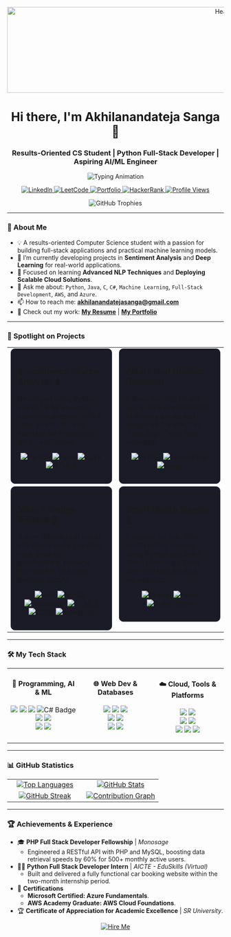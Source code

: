 <p align="center">
  <img src="https://media1.giphy.com/media/v1.Y2lkPTc5MGI3NjExZ240ZDBzenF4dzljbmdnMXZxc21pM253ZjZnc2Frem1tbW1tcDMydiZlcD12MV9pbnRlcm5hbF9naWZfYnlfaWQmY3Q9Zw/jY0nfdu6tU9bzey8kB/giphy.gif" alt="Header" width="1000" height="200"/>
</p>

<div align="center">
  <h1>
    Hi there, I'm Akhilanandateja Sanga 👋
  </h1>
  <h3>Results-Oriented CS Student | Python Full-Stack Developer | Aspiring AI/ML Engineer</h3>
</div>

<div align="center">
  <img src="https://readme-typing-svg.herokuapp.com?font=Fira+Code&size=22&pause=1000&color=32CD32&center=true&vCenter=true&width=600&lines=Python+Full-Stack+Developer;Machine+Learning+Engineer;AWS+%26+Azure+Certified;Ready+to+Innovate" alt="Typing Animation" />
</div>

<p align="center">
  <a href="https://www.linkedin.com/in/akhilanandateja-sanga-2296b6294/">
    <img src="https://img.shields.io/badge/LinkedIn-0A66C2?style=for-the-badge&logo=linkedin&logoColor=white" alt="LinkedIn"/>
</a>
<a href="https://leetcode.com/u/Akhilanandateja/">
    <img src="https://img.shields.io/badge/LeetCode-FFA116?style=for-the-badge&logo=leetcode&logoColor=black" alt="LeetCode"/>
</a>
<a href="https://akhilanandateja.github.io/Personal-Portfolio/">
    <img src="https://img.shields.io/badge/Portfolio-000000?style=for-the-badge&logo=About.me&logoColor=white" alt="Portfolio"/>
</a>
<a href="https://www.hackerrank.com/profile/Akhilanandateja">
    <img src="https://img.shields.io/badge/HackerRank-2EC866?style=for-the-badge&logo=hackerrank&logoColor=white" alt="HackerRank"/>
</a>
<a href="https://komarev.com/ghpvc/?username=Akhilanandateja">
    <img src="https://komarev.com/ghpvc/?username=Akhilanandateja&label=PROFILE+VIEWS&color=0e75b6&style=for-the-badge" alt="Profile Views"/>
</a>

</p>

<p align="center">
  <img src="https://github-profile-trophy.vercel.app/?username=Akhilanandateja&margin-w=5&no-bg=true&theme=nord" alt="GitHub Trophies"/>
</p>

---

### 🚀 About Me
- 💡 A results-oriented Computer Science student with a passion for building full-stack applications and practical machine learning models.
- 🔭 I’m currently developing projects in **Sentiment Analysis** and **Deep Learning** for real-world applications.
- 🌱 Focused on learning **Advanced NLP Techniques** and **Deploying Scalable Cloud Solutions**.
- 💬 Ask me about: `Python`, `Java`, `C`, `C#`, `Machine Learning`, `Full-Stack Development`, `AWS`, and `Azure`.
- 📫 How to reach me: **akhilanandatejasanga@gmail.com**
- 📄 Check out my work: [**My Resume**](https://drive.google.com/file/d/1g9Tlz3g3hedWVOU_axLeQ2ks5ulNiocl/view?usp=drive_link) | [**My Portfolio**](https://akhilanandateja.github.io/Personal-Portfolio/)

---

### 🌟 Spotlight on Projects

<table width="100%">
  <tr valign="top">
    <td width="50%">
      <div style="background-color: #1a1b27; border: 1px solid #30363d; padding: 15px; border-radius: 10px;">
        <h3><a href="https://github.com/Akhilanandateja/Ecommerce-Review-Sentiment-Analyzer">E-commerce Review Analyzer</a> <a href="https://ecommerce-r52a.onrender.com/">🚀</a></h3>
        <p>Developed using Python and NLTK for accurate sentiment analysis, with a Flask and HTML web interface for interactive data visualization.</p>
        <p align="center">
          <img src="https://img.shields.io/badge/Python-3776AB?style=for-the-badge&logo=python&logoColor=white" alt="Python"/>
          <img src="https://img.shields.io/badge/Flask-000000?style=for-the-badge&logo=flask&logoColor=white" alt="Flask"/>
          <img src="https://img.shields.io/badge/NLTK-3776AB?style=for-the-badge&logo=python&logoColor=white" alt="NLTK"/>
          <img src="https://img.shields.io/badge/HTML5-E34F26?style=for-the-badge&logo=html5&logoColor=white" alt="HTML5"/>
        </p>
      </div>
    </td>
    <td width="50%">
      <div style="background-color: #1a1b27; border: 1px solid #30363d; padding: 15px; border-radius: 10px;">
        <h3><a href="https://github.com/Akhilanandateja/Potato-Leaf-Disease-Detection">Potato Leaf Disease Detection</a></h3>
        <p>A deep learning model using CNN and ResNet50 to classify potato leaf images as "Healthy" or "Late Blight" with high accuracy.</p>
        <p align="center">
          <img src="https://img.shields.io/badge/Python-3776AB?style=for-the-badge&logo=python&logoColor=white" alt="Python"/>
          <img src="https://img.shields.io/badge/TensorFlow-FF6F00?style=for-the-badge&logo=tensorflow&logoColor=white" alt="TensorFlow"/>
          <img src="https://img.shields.io/badge/Keras-D00000?style=for-the-badge&logo=keras&logoColor=white" alt="Keras"/>
        </p>
      </div>
    </td>
  </tr>
  <tr valign="top">
    <td width="50%">
      <div style="background-color: #1a1b27; border: 1px solid #30363d; padding: 15px; border-radius: 10px;">
        <h3><a href="https://github.com/Akhilanandateja/MilesSmiles-CarTravel">Miles & Smiles Website</a> <a href="https://miles-smiles.wuaze.com/">🚀</a></h3>
        <p>A user-friendly car rental site where users can filter cars, book by location/date, manage their profile, and view booking history.</p>
        <p align="center">
          <img src="https://img.shields.io/badge/PHP-777BB4?style=for-the-badge&logo=php&logoColor=white" alt="PHP"/>
          <img src="https://img.shields.io/badge/MySQL-4479A1?style=for-the-badge&logo=mysql&logoColor=white" alt="MySQL"/>
          <img src="https://img.shields.io/badge/JavaScript-F7DF1E?style=for-the-badge&logo=javascript&logoColor=black" alt="JavaScript"/>
          <img src="https://img.shields.io/badge/HTML5-E34F26?style=for-the-badge&logo=html5&logoColor=white" alt="HTML5"/>
          <img src="https://img.shields.io/badge/CSS3-1572B6?style=for-the-badge&logo=css3&logoColor=white" alt="CSS3"/>
          <img src="https://img.shields.io/badge/Bootstrap-7952B3?style=for-the-badge&logo=bootstrap&logoColor=white" alt="Bootstrap"/>
        </p>
      </div>
    </td>
    <td width="50%">
      <div style="background-color: #1a1b27; border: 1px solid #30363d; padding: 15px; border-radius: 10px;">
        <h3><a href="https://github.com/Akhilanandateja/Smart-Wearable-Health-Monitor">Smart Health Monitor</a> <a href="https://smart-wearable-health-monitoring-system.onrender.com/">🚀</a></h3>
        <p>A system for real-time health metric tracking using Python and Scikit-learn, featuring a Flask web interface for data visualization.</p>
        <p align="center">
          <img src="https://img.shields.io/badge/Python-3776AB?style=for-the-badge&logo=python&logoColor=white" alt="Python"/>
          <img src="https://img.shields.io/badge/Flask-000000?style=for-the-badge&logo=flask&logoColor=white" alt="Flask"/>
          <img src="https://img.shields.io/badge/scikit--learn-F7931E?style=for-the-badge&logo=scikit-learn&logoColor=white" alt="Scikit-learn"/>
        </p>
      </div>
    </td>
  </tr>
</table>

---

### 🛠️ My Tech Stack

<table width="100%">
  <tr>
    <td width="33%" valign="top" align="center">
      <h4>🧠 Programming, AI & ML</h4>
      <p>
        <img src="https://img.shields.io/badge/Python-3776AB?style=for-the-badge&logo=python&logoColor=white"/>
        <img src="https://img.shields.io/badge/Java-007396?style=for-the-badge&logo=openjdk&logoColor=white"/>
        <img src="https://img.shields.io/badge/C-A8B9CC?style=for-the-badge&logo=c&logoColor=black"/>
        <img src="https://img.shields.io/badge/C%23-239120?style=for-the-badge&logo=c-sharp&logoColor=white" alt="C# Badge"/>
        <br>
        <img src="https://img.shields.io/badge/TensorFlow-FF6F00?style=for-the-badge&logo=tensorflow&logoColor=white"/>
        <img src="https://img.shields.io/badge/scikit--learn-F7931E?style=for-the-badge&logo=scikit-learn&logoColor=white"/>
        <br>
        <img src="https://img.shields.io/badge/Keras-D00000?style=for-the-badge&logo=keras&logoColor=white"/>
        <img src="https://img.shields.io/badge/Pandas-150458?style=for-the-badge&logo=pandas&logoColor=white"/>
      </p>
    </td>
    <td width="33%" valign="top" align="center">
      <h4>🌐 Web Dev & Databases</h4>
      <p>
        <img src="https://img.shields.io/badge/HTML5-E34F26?style=for-the-badge&logo=html5&logoColor=white"/>
        <img src="https://img.shields.io/badge/CSS3-1572B6?style=for-the-badge&logo=css3&logoColor=white"/>
       <img src="https://img.shields.io/badge/JavaScript-F7DF1E?style=for-the-badge&logo=javascript&logoColor=black"/>
        <br>
        <img src="https://img.shields.io/badge/PHP-777BB4?style=for-the-badge&logo=php&logoColor=white"/>
        <img src="https://img.shields.io/badge/Bootstrap-7952B3?style=for-the-badge&logo=bootstrap&logoColor=white"/>
        <br>
        <img src="https://img.shields.io/badge/MySQL-4479A1?style=for-the-badge&logo=mysql&logoColor=white"/>
        <img src="https://img.shields.io/badge/MongoDB-47A248?style=for-the-badge&logo=mongodb&logoColor=white"/>
      </p>
    </td>
    <td width="33%" valign="top" align="center">
      <h4>☁️ Cloud, Tools & Platforms</h4>
      <p>
        <img src="https://img.shields.io/badge/AWS-232F3E?style=for-the-badge&logo=amazonaws&logoColor=white"/>
        <img src="https://img.shields.io/badge/Microsoft_Azure-0089D6?style=for-the-badge&logo=microsoft-azure&logoColor=white"/>
        <br>
        <img src="https://img.shields.io/badge/Git-F05032?style=for-the-badge&logo=git&logoColor=white"/>
        <img src="https://img.shields.io/badge/GitHub-181717?style=for-the-badge&logo=github&logoColor=white"/>
        <br>
        <img src="https://img.shields.io/badge/Google_Colab-F9AB00?style=for-the-badge&logo=googlecolab&logoColor=black"/>
        <img src="https://img.shields.io/badge/Jupyter-F37626?style=for-the-badge&logo=jupyter&logoColor=white"/>
        <img src="https://img.shields.io/badge/Postman-FF6C37?style=for-the-badge&logo=postman&logoColor=white"/>
      </p>
    </td>
  </tr>
</table>

---

### 📊 GitHub Statistics

<table width="100%">
  <tr>
    <td width="50%" align="center">
      <a href="https://github.com/Akhilanandateja/github-readme-stats">
        <img src="https://github-readme-stats.vercel.app/api/top-langs/?username=Akhilanandateja&layout=compact&theme=tokyonight&hide_border=true&cache_seconds=7200" alt="Top Languages"/>
      </a>
    </td>
    <td width="50%" align="center">
      <a href="https://github.com/Akhilanandateja/github-readme-stats">
        <img src="https://github-readme-stats.vercel.app/api?username=Akhilanandateja&show_icons=true&theme=tokyonight&hide_border=true&count_private=true&cache_seconds=7200" alt="GitHub Stats"/>
      </a>
    </td>
  </tr>
  <tr>
    <td width="50%" align="center">
      <a href="https://github.com/DenverCoder1/github-readme-streak-stats">
        <img src="https://streak-stats.demolab.com?user=Akhilanandateja&theme=tokyonight&hide_border=true" alt="GitHub Streak"/>
      </a>
    </td>
    <td width="50%" align="center">
      <a href="https://git.io/streak-stats">
        <img src="https://github-readme-activity-graph.vercel.app/graph?username=Akhilanandateja&theme=react-dark&hide_border=true&area=true&custom_title=Contribution%20Graph" alt="Contribution Graph"/>
      </a>
    </td>
  </tr>
</table>

---

### 🏆 Achievements & Experience

- 🎓 **PHP Full Stack Developer Fellowship** | *Monosage*
  - Engineered a RESTful API with PHP and MySQL, boosting data retrieval speeds by 60% for 500+ monthly active users.
- 👨‍💻 **Python Full Stack Developer Intern** | *AICTE - EduSkills (Virtual)*
  - Built and delivered a fully functional car booking website within the two-month internship period.
- 📜 **Certifications**
  - **Microsoft Certified: Azure Fundamentals**.
  - **AWS Academy Graduate: AWS Cloud Foundations**.
- 🏆 **Certificate of Appreciation for Academic Excellence** | *SR University*.

<p align="center">
  <a href="mailto:akhilanandatejasanga@gmail.com">
    <img src="https://readme-typing-svg.herokuapp.com?font=Fira+Code&weight=500&size=22&pause=1000&color=FFA500&width=435&lines=Looking+for+Internship!;Open+to+Full-Time+Opportunities!" alt="Hire Me"/>
  </a>
</p>
